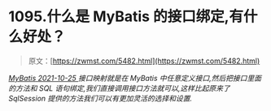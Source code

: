 <!--yml
category: 未分类
date: 0001-01-01 00:00:00
--->

# 1095.什么是 MyBatis 的接口绑定,有什么好处？

> 原文：[https://zwmst.com/5482.html](https://zwmst.com/5482.html)

   [ *MyBatis* ](https://zwmst.com/mybatis)*[ <time datetime="2021-10-25T23:44:22+08:00"> 2021-10-25 </time> ](https://zwmst.com/5482.html)  接口映射就是在 MyBatis 中任意定义接口,然后把接口里面的方法和 SQL 语句绑定,我们直接调用接口方法就可以,这样比起原来了 SqlSession 提供的方法我们可以有更加灵活的选择和设置.*